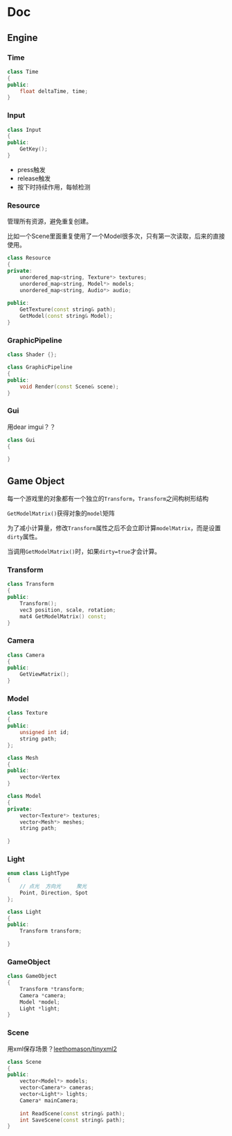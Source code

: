 # Doc

## Engine

### Time

```cpp
class Time
{
public:
    float deltaTime, time;
}
```



### Input

```cpp
class Input
{
public:
    GetKey();
}
```



- press触发
- release触发
- 按下时持续作用，每帧检测



### Resource

管理所有资源，避免重复创建。

比如一个Scene里面重复使用了一个Model很多次，只有第一次读取，后来的直接使用。

```cpp
class Resource
{
private:
    unordered_map<string, Texture*> textures;
    unordered_map<string, Model*> models;
    unordered_map<string, Audio*> audio;
    
public:
    GetTexture(const string& path);
    GetModel(const string& Model);
}
```



### GraphicPipeline

```cpp
class Shader {};

class GraphicPipeline
{
public:
    void Render(const Scene& scene);
}
```



### Gui

用dear imgui？？

```cpp
class Gui
{
    
}
```





## Game Object

每一个游戏里的对象都有一个独立的`Transform`，`Transform`之间构树形结构

`GetModelMatrix()`获得对象的`model`矩阵

为了减小计算量，修改`Transform`属性之后不会立即计算`modelMatrix`，而是设置`dirty`属性。

当调用`GetModelMatrix()`时，如果`dirty=true`才会计算。

### Transform

```cpp
class Transform 
{
public:
    Transform();
    vec3 position, scale, rotation;
    mat4 GetModelMatrix() const;
}
```



### Camera

```cpp
class Camera
{
public:
    GetViewMatrix();
}
```



### Model

```cpp
class Texture
{
public:
    unsigned int id;
    string path;
};

class Mesh
{
public:
    vector<Vertex
}

class Model
{
private:
    vector<Texture*> textures;
    vector<Mesh*> meshes;
    string path;
    
}
```



### Light

```cpp
enum class LightType
{
    // 点光  方向光     聚光
    Point, Direction, Spot
};

class Light
{
public:
    Transform transform;
    
}
```



### GameObject

```cpp
class GameObject
{
    Transform *transform;
    Camera *camera;
    Model *model;
    Light *light;
}
```





### Scene

用xml保存场景？[leethomason/tinyxml2](https://github.com/leethomason/tinyxml2)

```cpp
class Scene
{
public:
    vector<Model*> models;
    vector<Camera*> cameras;
    vector<Light*> lights;
    Camera* mainCamera;
    
    int ReadScene(const string& path);
    int SaveScene(const string& path);
}
```